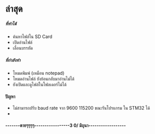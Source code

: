 # ล่าสุด


##### ที่ทำได้

  - ค้นหาไฟล์ใน SD Card
  - เปิดอ่านไฟล์
  - เลื่อนบรรทัด

##### ที่กำลังทำ

  - โหมดพิมพ์ (เหมือน notepad)
  - โหมดอ่านไฟล์ ยังย้อนกลับมาอ่านไม่ได้
  - ยังเปิดและดูไฟล์ในโฟลเดอร์ไม่ได้

#### ปัญหา
  - ไม่สามารถปรับ baud rate จาก 9600 115200 ขณะรันโปรแกรม ใน STM32 ได้
  - 
  
####  -------ตายๆๆๆๆ-----------------3 0/ มิถุนา------------------